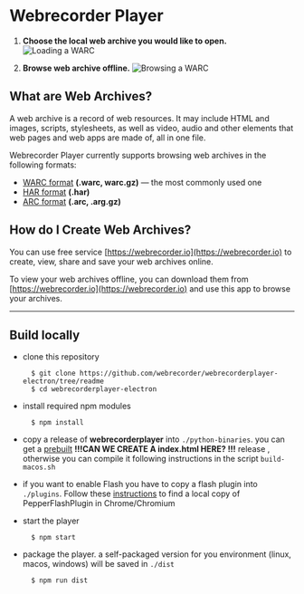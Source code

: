 # Webrecorder Player

1. **Choose the local web archive you would like to open.**
![Loading a WARC](https://s3.amazonaws.com/wr-demo-assets/gif_01_Load.gif "Webrecorder Player Loading")  

2. **Browse web archive offline.**
![Browsing a WARC](https://s3.amazonaws.com/wr-demo-assets/gif_02_open.gif "Browsing WARC")


## What are Web Archives?

A web archive is a record of web resources. It may include HTML and images, scripts, stylesheets, as well as video, audio and other elements that web pages and web apps are made of, all in one file.

Webrecorder Player currently supports browsing web archives in the following formats:

- [WARC format](https://en.wikipedia.org/wiki/Web_ARChive) **(.warc, warc.gz)** — the most commonly used one
- [HAR format](https://en.wikipedia.org/wiki/.har) **(.har)**
- [ARC format](http://archive.org/web/researcher/ArcFileFormat.php) **(.arc, .arg.gz)**


## How do I Create Web Archives?
You can use free service [https://webrecorder.io](https://webrecorder.io) to create, view, share and save your web archives online.

To view your web archives offline, you can download them from [https://webrecorder.io](https://webrecorder.io) and use this app to browse your archives.




------

## Build locally

- clone this repository

		$ git clone https://github.com/webrecorder/webrecorderplayer-electron/tree/readme
		$ cd webrecorderplayer-electron

- install required npm modules

		$ npm install

- copy a release of **webrecorderplayer** into `./python-binaries`. you can get a [prebuilt](https://s3.amazonaws.com/webrecorder-builds/webrecorder-player/master/) **!!!CAN WE CREATE A index.html HERE? !!!** release , otherwise you can compile it following instructions in the script `build-macos.sh`

- if you want to enable Flash you have to copy a flash plugin into `./plugins`. Follow these [instructions](plugins/README.md) to find a local copy of PepperFlashPlugin in Chrome/Chromium

- start the player

    	$ npm start

- package the player. a self-packaged version for you environment (linux, macos, windows) will be saved in `./dist`

		$ npm run dist
